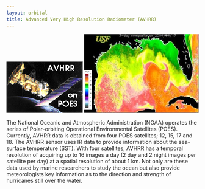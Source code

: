 ```yaml
---
layout: orbital
title: Advanced Very High Resolution Radiometer (AVHRR)
---
```


![avhrr image](./avhrr_poes_200.png)
![sst image](./sst_sm.jpg)

The National Oceanic and Atmospheric Administration (NOAA) operates the series of Polar-orbiting Operational Environmental Satellites (POES). Currently, AVHRR data is obtained from four POES satellites; 12, 15, 17 and 18. The AVHRR sensor uses IR data to provide information about the sea-surface temperature (SST). With four satellites, AVHRR has a temporal resolution of acquiring up to 16 images a day (2 day and 2 night images per satellite per day) at a spatial resolution of about 1 km. Not only are these data used by marine researchers to study the ocean but also provide meteorologists key information as to the direction and strength of hurricanes still over the water.
